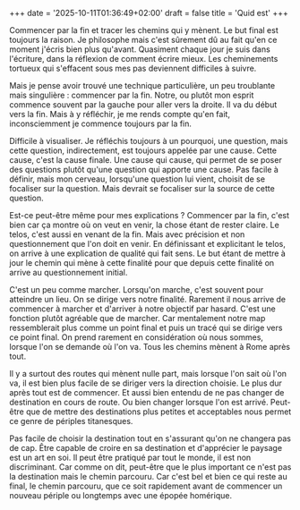+++
date = '2025-10-11T01:36:49+02:00'
draft = false
title = 'Quid est'
+++

Commencer par la fin et tracer les chemins qui y mènent. Le but final est toujours la raison. Je philosophe mais c'est sûrement dû au fait qu'en ce moment j'écris bien plus qu'avant. Quasiment chaque jour je suis dans l'écriture, dans la réflexion de comment écrire mieux. Les cheminements tortueux qui s'effacent sous mes pas deviennent difficiles à suivre.

Mais je pense avoir trouvé une technique particulière, un peu troublante mais singulière : commencer par la fin. Notre, ou plutôt mon esprit commence souvent par la gauche pour aller vers la droite. Il va du début vers la fin. Mais à y réfléchir, je me rends compte qu'en fait, inconsciemment je commence toujours par la fin.

Difficile à visualiser. Je réfléchis toujours à un pourquoi, une question, mais cette question, indirectement, est toujours appelée par une cause. Cette cause, c'est la cause finale. Une cause qui cause, qui permet de se poser des questions plutôt qu'une question qui apporte une cause. Pas facile à définir, mais mon cerveau, lorsqu'une question lui vient, choisit de se focaliser sur la question. Mais devrait se focaliser sur la source de cette question.

Est-ce peut-être même pour mes explications ? Commencer par la fin, c'est bien car ça montre où on veut en venir, la chose étant de rester claire. Le telos, c'est aussi en venant de la fin. Mais avec précision et non questionnement que l'on doit en venir. En définissant et explicitant le telos, on arrive à une explication de qualité qui fait sens. Le but étant de mettre à jour le chemin qui mène à cette finalité pour que depuis cette finalité on arrive au questionnement initial.

C'est un peu comme marcher. Lorsqu'on marche, c'est souvent pour atteindre un lieu. On se dirige vers notre finalité. Rarement il nous arrive de commencer à marcher et d'arriver à notre objectif par hasard. C'est une fonction plutôt agréable que de marcher. Car mentalement notre map ressemblerait plus comme un point final et puis un tracé qui se dirige vers ce point final. On prend rarement en considération où nous sommes, lorsque l'on se demande où l'on va. Tous les chemins mènent à Rome après tout.

Il y a surtout des routes qui mènent nulle part, mais lorsque l'on sait où l'on va, il est bien plus facile de se diriger vers la direction choisie. Le plus dur après tout est de commencer. Et aussi bien entendu de ne pas changer de destination en cours de route. Ou bien changer lorsque l'on est arrivé. Peut-être que de mettre des destinations plus petites et acceptables nous permet ce genre de périples titanesques.

Pas facile de choisir la destination tout en s'assurant qu'on ne changera pas de cap. Être capable de croire en sa destination et d'apprécier le paysage est un art en soi. Il peut être pratiqué par tout le monde, il est non discriminant. Car comme on dit, peut-être que le plus important ce n'est pas la destination mais le chemin parcouru. Car c'est bel et bien ce qui reste au final, le chemin parcouru, que ce soit rapidement avant de commencer un nouveau périple ou longtemps avec une épopée homérique.